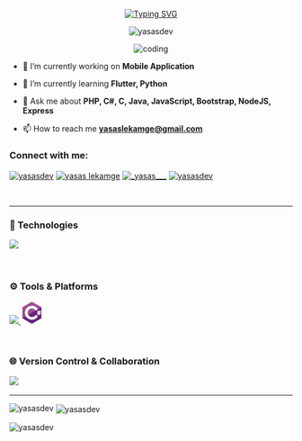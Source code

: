 <!--[![MasterHead](https://1.bp.blogspot.com/-7A4WynwLsMw/XbBpCXG8fHI/AAAAAAAAMt4/uOa1bpLskYgrwGbllhSu2SDj_Mig8SXJQCLcBGAsYHQ/s1600/2000_600px.gif)](https://yasaslekamge.io) -->

<div align="center">

[![Typing SVG](https://readme-typing-svg.herokuapp.com?font=Fira+Code&size=30&duration=2000&pause=1000&color=1E90FF&width=600&lines=%F0%9F%91%8B%F0%9F%8F%BD+Hey+there!+I'm+Yasas+Lekamge;%F0%9F%92%BB+I+am+a+Full+Stack+Developer)](https://git.io/typing-svg)

</div>

<p align="center"> 
  <img src="https://komarev.com/ghpvc/?username=yasasdev&label=Profile%20views&color=0e75b6&style=flat" alt="yasasdev" /> 
</p>

<div align="center">
  <img alt="coding" width="400" src="https://granroyalleigarape.com.br/wp-content/uploads/2021/05/programmer.gif">
</div>

- 🔭 I’m currently working on **Mobile Application**

- 🌱 I’m currently learning **Flutter, Python**

- 💬 Ask me about **PHP, C#, C, Java, JavaScript, Bootstrap, NodeJS, Express**

- 📫 How to reach me **yasaslekamge@gmail.com**

<h3 align="left">Connect with me:</h3>
<p align="left">
<a href="https://linkedin.com/in/yasasdev" target="blank"><img align="center" src="https://raw.githubusercontent.com/rahuldkjain/github-profile-readme-generator/master/src/images/icons/Social/linked-in-alt.svg" alt="yasasdev" height="30" width="40" /></a>
<a href="https://fb.com/yasas lekamge" target="blank"><img align="center" src="https://raw.githubusercontent.com/rahuldkjain/github-profile-readme-generator/master/src/images/icons/Social/facebook.svg" alt="yasas lekamge" height="30" width="40" /></a>
<a href="https://instagram.com/_yasas___" target="blank"><img align="center" src="https://raw.githubusercontent.com/rahuldkjain/github-profile-readme-generator/master/src/images/icons/Social/instagram.svg" alt="_yasas___" height="30" width="40" /></a>
<a href="https://discord.gg/yasasdev" target="blank"><img align="center" src="https://raw.githubusercontent.com/rahuldkjain/github-profile-readme-generator/master/src/images/icons/Social/discord.svg" alt="yasasdev" height="30" width="40" /></a>
</p>


<br>

---

### 🚀 Technologies

<p align="left">
  <a href="https://skillicons.dev">
    <img src="https://skillicons.dev/icons?i=kotlin,css,javascript,nodejs,typescript,python,mysql,mongodb,postgresql,docker,azure,postman,react,flutter" />
  </a>
</p>

<br>

### ⚙️ Tools & Platforms

<p align="left">
  <a href="https://skillicons.dev">
    <img src="https://skillicons.dev/icons?i=vscode,linux,git,github,arduino,bootstrap,dotnet,html,java,php" />
  </a>
  <a href="https://learn.microsoft.com/en-us/dotnet/csharp/">
    <img src="https://raw.githubusercontent.com/devicons/devicon/master/icons/csharp/csharp-original.svg" alt="csharp" width="40" height="40"/>
  </a>
</p>

<br>

### 🌐 Version Control & Collaboration
  
</a>
  <a href="https://skillicons.dev">
  <img src="https://skillicons.dev/icons?i=githubactions,git,github" />
</a>

 <br>
 
 ---

<p><img align="left" src="https://github-readme-stats.vercel.app/api/top-langs?username=yasasdev&show_icons=true&locale=en&layout=compact" alt="yasasdev" /></p>

<p>&nbsp;<img align="center" src="https://github-readme-stats.vercel.app/api?username=yasasdev&show_icons=true&locale=en" alt="yasasdev" /></p>

<p><img align="center" src="https://github-readme-streak-stats.herokuapp.com/?user=yasasdev&" alt="yasasdev" /></p>
